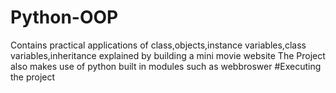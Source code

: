 # Python-OOP
Contains practical applications of class,objects,instance variables,class variables,inheritance explained by building a mini movie website
The Project also makes use of python built in modules such as webbroswer 
#Executing the project

